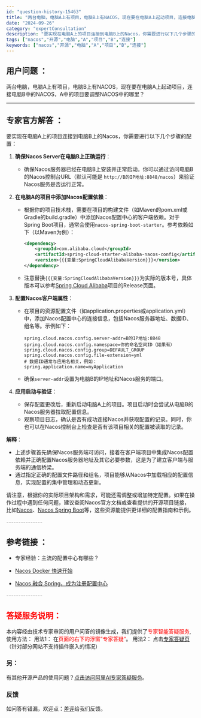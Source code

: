 ```yaml
---
id: "question-history-15463"
title: "两台电脑，电脑A上有项目，电脑B上有NACOS，现在要在电脑A上起动项目，连接电脑B中的NACOS，A中的"
date: "2024-09-26"
category: "expertConsultation"
description: "要实现在电脑A上的项目连接到电脑B上的Nacos，你需要进行以下几个步骤的配置：1. **确保Nacos Server在电脑B上正确运行**：   - 确保Nacos服务器已经在电脑B上安装并正常启动。你可以通过访问电脑B的Nacos控制台URL（默认可能是 `http://B的IP地址:8848/"
tags: ["nacos","开源","电脑","A","项目","B","连接"]
keywords: ["nacos","开源","电脑","A","项目","B","连接"]
---
```


## 用户问题 ： 
 两台电脑，电脑A上有项目，电脑B上有NACOS，现在要在电脑A上起动项目，连接电脑B中的NACOS，A中的项目要调整NACOS中的哪里？  

---------------
## 专家官方解答 ：

要实现在电脑A上的项目连接到电脑B上的Nacos，你需要进行以下几个步骤的配置：

1. **确保Nacos Server在电脑B上正确运行**：
   - 确保Nacos服务器已经在电脑B上安装并正常启动。你可以通过访问电脑B的Nacos控制台URL（默认可能是 `http://B的IP地址:8848/nacos`）来验证Nacos服务是否运行正常。

2. **在电脑A的项目中添加Nacos配置依赖**：
   - 根据你的项目技术栈，需要在项目的构建文件（如Maven的pom.xml或Gradle的build.gradle）中添加Nacos配置中心的客户端依赖。对于Spring Boot项目，通常会使用`nacos-spring-boot-starter`。参考依赖如下（以Maven为例）：
     ```xml
     <dependency>
         <groupId>com.alibaba.cloud</groupId>
         <artifactId>spring-cloud-starter-alibaba-nacos-config</artifactId>
         <version>{{{变量:SpringCloudAlibabaVersion}}}</version>
     </dependency>
     ```
   - 注意替换`{{{变量:SpringCloudAlibabaVersion}}}`为实际的版本号，具体版本可以参考[Spring Cloud Alibaba](https://github.com/spring-cloud-incubator/spring-cloud-alibaba)项目的Release页面。

3. **配置Nacos客户端属性**：
   - 在项目的资源配置文件（如application.properties或application.yml）中，添加Nacos配置中心的连接信息，包括Nacos服务器地址、数据ID、组名等。示例如下：
     ```properties
     spring.cloud.nacos.config.server-addr=B的IP地址:8848
     spring.cloud.nacos.config.namespace=你的命名空间ID（如果有）
     spring.cloud.nacos.config.group=DEFAULT_GROUP
     spring.cloud.nacos.config.file-extension=yml
     # 数据ID通常与应用名相关，例如：
     spring.application.name=myApplication
     ```
   - 确保`server-addr`设置为电脑B的IP地址和Nacos服务的端口。

4. **应用启动与验证**：
   - 保存配置更改后，重新启动电脑A上的项目。项目启动时会尝试从电脑B的Nacos服务器拉取配置信息。
   - 观察项目日志，确认是否有成功连接Nacos并获取配置的记录。同时，你也可以在Nacos控制台上检查是否有该项目相关的配置被读取的记录。

**解释**：
- 上述步骤首先确保Nacos服务端可访问，接着在客户端项目中集成Nacos配置依赖并正确配置Nacos服务器地址及其它必要参数，这是为了建立客户端与服务端的通信桥梁。
- 通过指定正确的配置文件路径和组名，项目能够从Nacos中加载相应的配置信息，实现配置的集中管理和动态更新。

请注意，根据你的实际项目架构和需求，可能还需调整或增加特定配置。如果在操作过程中遇到任何问题，建议查阅Nacos官方文档或查看提供的开源项目链接，比如[Nacos](https://github.com/alibaba/nacos)、[Nacos Spring Boot](https://github.com/nacos-group/nacos-spring-boot-project)等，这些资源能提供更详细的配置指南和示例。


<font color="#949494">---------------</font> 


## 参考链接 ：

* 专家经验：主流的配置中心有哪些？ 
 
 * [Nacos Docker 快速开始](https://nacos.io/docs/latest/quickstart/quick-start-docker)
 
 * [Nacos 融合 Spring，成为注册配置中心](https://nacos.io/docs/latest/ecology/use-nacos-with-spring)


 <font color="#949494">---------------</font> 
 


## <font color="#FF0000">答疑服务说明：</font> 

本内容经由技术专家审阅的用户问答的镜像生成，我们提供了<font color="#FF0000">专家智能答疑服务</font>,使用方法：
用法1： 在<font color="#FF0000">页面的右下的浮窗”专家答疑“</font>。
用法2： 点击[专家答疑页](https://answer.opensource.alibaba.com/docs/intro)（针对部分网站不支持插件嵌入的情况）
### 另：


有其他开源产品的使用问题？[点击访问阿里AI专家答疑服务](https://answer.opensource.alibaba.com/docs/intro)。
### 反馈
如问答有错漏，欢迎点：[差评](https://ai.nacos.io/user/feedbackByEnhancerGradePOJOID?enhancerGradePOJOId=15533)给我们反馈。
